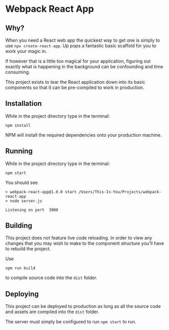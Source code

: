# Webpack React App
## Why?
When you need a React web app the quickest way to get one is simply to use `npx create-react-app`. Up pops a fantastic basic scaffold for you to work your magic in. 

If however that is a little too magical for your application, figuring out exactly what is happening in the background can be confounding and time consuming.

This project exists to tear the React application down into its basic components so that it can be pre-compiled to work in production.


## Installation
While in the project directory type in the terminal:

```
npm install 
```

NPM will install the required dependencies onto your production machine.

## Running
While in the project directory type in the terminal:

```
npm start
```

You should see

```
> webpack-react-app@1.0.0 start /Users/This-Is-You/Projects/webpack-react-app
> node server.js

Listening on port  3000
```

## Building
This project does not feature live code reloading. In order to view any changes that you may wish to make to the component structure you'll have to rebuild the project.

Use

```
npm run build
```

to compile source code into the `dist` folder.

## Deploying
This project can be deployed to production as long as all the source code and assets are compiled into the `dist` folder.

The server must simply be configured to run `npm start` to run.